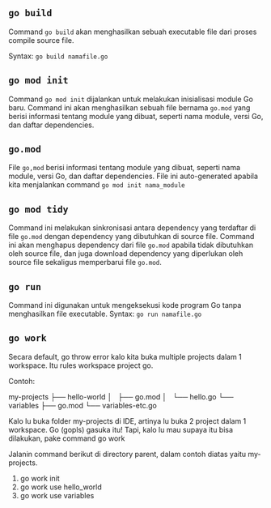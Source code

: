 ## **`go build`**

Command `go build` akan menghasilkan sebuah executable file dari proses compile source file.

Syntax: `go build namafile.go`


## **`go mod init`**

Command `go mod init` dijalankan untuk melakukan inisialisasi module Go baru. Command ini akan menghasilkan sebuah file bernama `go.mod` yang berisi informasi tentang module yang dibuat, seperti nama module, versi Go, dan daftar dependencies.

## **`go.mod`**

File `go,mod` berisi informasi tentang module yang dibuat, seperti nama module, versi Go, dan daftar dependencies. File ini auto-generated apabila kita menjalankan command `go mod init nama_module`

## **`go mod tidy`**

Command ini melakukan sinkronisasi antara dependency yang terdaftar di file `go.mod` dengan dependency yang dibutuhkan di source file. Command ini akan menghapus dependency dari file `go.mod` apabila tidak dibutuhkan oleh source file, dan juga download dependency yang diperlukan oleh source file sekaligus memperbarui file `go.mod`.

## **`go run`**

Command ini digunakan untuk mengeksekusi kode program Go tanpa menghasilkan file executable.
Syntax: `go run namafile.go`

## **`go work`**

Secara default, go throw error kalo kita buka multiple projects dalam 1 workspace.
Itu rules workspace project go.

Contoh:

my-projects
├── hello-world
│   ├── go.mod
│   └── hello.go
└── variables
    ├── go.mod
    └── variables-etc.go

Kalo lu buka folder my-projects di IDE, artinya lu buka 2 project dalam 1 workspace. Go (gopls) gasuka itu!
Tapi, kalo lu mau supaya itu bisa dilakukan, pake command go work

Jalanin command berikut di directory parent, dalam contoh diatas yaitu my-projects.

1. go work init
2. go work use hello_world
3. go work use variables